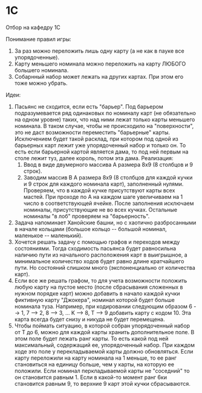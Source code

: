 # 1C
Отбор на кафедру 1С

Понимание правил игры:
1. За раз можно переложить лишь одну карту (а не как в пауке все упорядоченные).
2. Карту меньшего номинала можно переложить на карту ЛЮБОГО большего номинала.
3. Собарнный набор может лежать на других картах. При этом его тоже можно убрать.

Идеи:
1. Пасьянс не сходится, если есть "барьер". Под барьером подразумевается ряд одинаковых по номиналу карт (не обязательно на одном уровне) таких, что над ними лежат только карты меньшего номинала. В таком случае, чтобы не происходило на "поверхности", это не даст возможности переместить "барьерные" карты. Исключением будет такой расклад, при котором под одной из барьерных карт лежит уже упорядоченный набор и только он. То есть если барьерной картой является дама, то под ней первым на столе лежит туз, далее король, потом эта дама.
   Реализация:
   1. Ввод в виде двумерного массива А размера 8х9 (8 столбцов и 9 строк).
   2. Заводим массив В А размера 8х9 (8 столбцов для каждой кучки и 9 строк для каждого номинала карт), заполненный нулями. Проверяем, что в каждой кучке присутствуют карты всех мастей. При проходе        по       А на каждом шаге увеличиваем на 1 число в соответствующей ячейке. После заполнения исключаем номиналы, присутствующие не во всех кучках. Остальные номиналы "в лоб" проверяем на "барьерность".
2. Задача напоминает Ханойские башни, но с хаотично разбросанными в начале кольцами (большое кольцо -- большой номинал, маленькое -- маленький).
3. Хочется решать задачу с помощью графов и переходов между состояниями. Тогда сходимость пасьянса будет равносильна наличию пути из начального расположения карт в выигрышное, а минимальное количество ходов будет равно длине кратчайшего пути. Но состояний слишком много (экспоненциально от количества карт).
4. Если все же решать графом, то для учета возможности положить любую карту на пустое место (после сбрасывания сложенных в нужном порядке карт) можно добавить в начало каждой кучки фиктивную карту "Джокера", номинал которой будет больше номинала туза. Например, при кодировании следующим образом 6 --> 1, 7 --> 2, 8 --> 3, ... K --> 8, T --> 9 добавить карту с кодом 10. Эта карта всегда будет снизу и никуда не будет перемещена.
5. Чтобы поймать ситуацию, в которой собран упорядоченный набор от Т до 6, можно для каждой карты хранить дополнительное поле. В этом поле будет лежать ранг карты. То есть какой под ней максимальный, содержащий ее, упорядоченный набор. При каждом ходе это поле у перекладываемой карты должно обновляться. Если карту переложили на карту номинала на 1 меньше, то ее ранг становиться на единицу больше, чем у карты, на которую ее положили. Если номинал перкладываемой карты не "соседний" то он становится равным 1. Если в какой-то момент ранг 6ки становится равным 9, то верхние 9 карт этой кучки сбрасываются.
